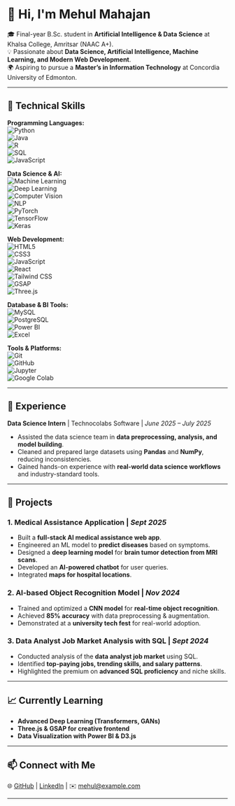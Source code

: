 # 👋 Hi, I'm Mehul Mahajan  

🎓 Final-year B.Sc. student in **Artificial Intelligence & Data Science** at Khalsa College, Amritsar (NAAC A+).  
💡 Passionate about **Data Science, Artificial Intelligence, Machine Learning, and Modern Web Development**.  
🌍 Aspiring to pursue a **Master’s in Information Technology** at Concordia University of Edmonton.  

---

## 🔧 Technical Skills  

**Programming Languages:**  
![Python](https://img.shields.io/badge/Python-3776AB?style=for-the-badge&logo=python&logoColor=white)  
![Java](https://img.shields.io/badge/Java-007396?style=for-the-badge&logo=java&logoColor=white)  
![R](https://img.shields.io/badge/R-276DC3?style=for-the-badge&logo=r&logoColor=white)  
![SQL](https://img.shields.io/badge/SQL-4479A1?style=for-the-badge&logo=postgresql&logoColor=white)  
![JavaScript](https://img.shields.io/badge/JavaScript-F7DF1E?style=for-the-badge&logo=javascript&logoColor=black)  

**Data Science & AI:**  
![Machine Learning](https://img.shields.io/badge/Machine_Learning-102230?style=for-the-badge&logo=tensorflow&logoColor=orange)  
![Deep Learning](https://img.shields.io/badge/Deep_Learning-FF6F00?style=for-the-badge&logo=keras&logoColor=white)  
![Computer Vision](https://img.shields.io/badge/Computer_Vision-000000?style=for-the-badge&logo=opencv&logoColor=white)  
![NLP](https://img.shields.io/badge/NLP-2496ED?style=for-the-badge&logo=python&logoColor=white)  
![PyTorch](https://img.shields.io/badge/PyTorch-EE4C2C?style=for-the-badge&logo=pytorch&logoColor=white)  
![TensorFlow](https://img.shields.io/badge/TensorFlow-FF6F00?style=for-the-badge&logo=tensorflow&logoColor=white)  
![Keras](https://img.shields.io/badge/Keras-D00000?style=for-the-badge&logo=keras&logoColor=white)  

**Web Development:**  
![HTML5](https://img.shields.io/badge/HTML5-E34F26?style=for-the-badge&logo=html5&logoColor=white)  
![CSS3](https://img.shields.io/badge/CSS3-1572B6?style=for-the-badge&logo=css3&logoColor=white)  
![JavaScript](https://img.shields.io/badge/JavaScript-F7DF1E?style=for-the-badge&logo=javascript&logoColor=black)  
![React](https://img.shields.io/badge/React-20232A?style=for-the-badge&logo=react&logoColor=61DAFB)  
![Tailwind CSS](https://img.shields.io/badge/Tailwind_CSS-38B2AC?style=for-the-badge&logo=tailwind-css&logoColor=white)  
![GSAP](https://img.shields.io/badge/GSAP-88CE02?style=for-the-badge&logo=greensock&logoColor=black)  
![Three.js](https://img.shields.io/badge/Three.js-000000?style=for-the-badge&logo=threedotjs&logoColor=white)  

**Database & BI Tools:**  
![MySQL](https://img.shields.io/badge/MySQL-4479A1?style=for-the-badge&logo=mysql&logoColor=white)  
![PostgreSQL](https://img.shields.io/badge/PostgreSQL-336791?style=for-the-badge&logo=postgresql&logoColor=white)  
![Power BI](https://img.shields.io/badge/Power_BI-F2C811?style=for-the-badge&logo=powerbi&logoColor=black)  
![Excel](https://img.shields.io/badge/Excel-217346?style=for-the-badge&logo=microsoftexcel&logoColor=white)  

**Tools & Platforms:**  
![Git](https://img.shields.io/badge/Git-F05032?style=for-the-badge&logo=git&logoColor=white)  
![GitHub](https://img.shields.io/badge/GitHub-181717?style=for-the-badge&logo=github&logoColor=white)  
![Jupyter](https://img.shields.io/badge/Jupyter-F37626?style=for-the-badge&logo=jupyter&logoColor=white)  
![Google Colab](https://img.shields.io/badge/Colab-F9AB00?style=for-the-badge&logo=googlecolab&logoColor=black)  

---

## 💼 Experience  

**Data Science Intern** | Technocolabs Software | *June 2025 – July 2025*  
- Assisted the data science team in **data preprocessing, analysis, and model building**.  
- Cleaned and prepared large datasets using **Pandas** and **NumPy**, reducing inconsistencies.  
- Gained hands-on experience with **real-world data science workflows** and industry-standard tools.  

---

## 🚀 Projects  

### 1. Medical Assistance Application | *Sept 2025*  
- Built a **full-stack AI medical assistance web app**.  
- Engineered an ML model to **predict diseases** based on symptoms.  
- Designed a **deep learning model** for **brain tumor detection from MRI scans**.  
- Developed an **AI-powered chatbot** for user queries.  
- Integrated **maps for hospital locations**.  

### 2. AI-based Object Recognition Model | *Nov 2024*  
- Trained and optimized a **CNN model** for **real-time object recognition**.  
- Achieved **85% accuracy** with data preprocessing & augmentation.  
- Demonstrated at a **university tech fest** for real-world adoption.  

### 3. Data Analyst Job Market Analysis with SQL | *Sept 2024*  
- Conducted analysis of the **data analyst job market** using SQL.  
- Identified **top-paying jobs, trending skills, and salary patterns**.  
- Highlighted the premium on **advanced SQL proficiency** and niche skills.  

---

## 📈 Currently Learning  
- **Advanced Deep Learning (Transformers, GANs)**  
- **Three.js & GSAP for creative frontend**  
- **Data Visualization with Power BI & D3.js**  

---

## 📫 Connect with Me  
🌐 [GitHub](https://github.com/) | [LinkedIn](https://www.linkedin.com/) | ✉️ mehul@example.com  

---

<!-- Proudly created with GPRM ( https://gprm.itsvg.in ) -->
